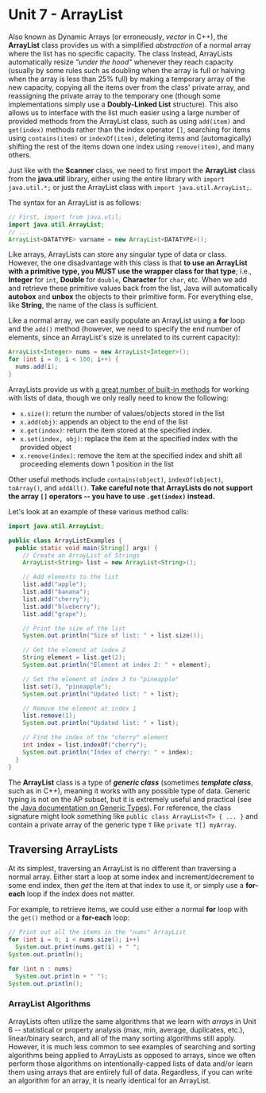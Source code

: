# Unit 7 - ArrayList
Also known as Dynamic Arrays (or erroneously, *vector* in C++), the **ArrayList** class provides us with a simplified *abstraction* of a normal array where the list has no specific capacity. The class  Instead, ArrayLists automatically resize *"under the hood"* whenever they reach capacity (usually by some rules such as doubling when the array is full or halving when the array is less than 25% full) by making a temporary array of the new capacity, copying all the items over from the class' private array, and reassigning the private array to the temporary one (though some implementations simply use a **Doubly-Linked List** structure). This also allows us to interface with the list much easier using a large number of provided methods from the ArrayList class, such as using `add(item)` and `get(index)` methods rather than the index operator `[]`, searching for items using `contains(item)` or `indexOf(item)`, deleting items and (automagically) shifting the rest of the items down one index using `remove(item)`, and many others.

Just like with the **Scanner** class, we need to first import the **ArrayList** class from the **java.util** library, either using the entire library with ``import java.util.*;`` or just the ArrayList class with ``import java.util.ArrayList;``.

The syntax for an ArrayList is as follows:
```java
// First, import from java.util;
import java.util.ArrayList;
// ...
ArrayList<DATATYPE> varname = new ArrayList<DATATYPE>();
```
Like arrays, ArrayLists can store any singular type of data or class. However, the one disadvantage with this class is that **to use an ArrayList with a primitive type, you __MUST__ use the wrapper class for that type**; i.e., **Integer** for `int`, **Double** for `double`, **Character** for `char`, etc. When we add and retrieve these primitive values back from the list, Java will automatically **autobox** and **unbox** the objects to their primitive form. For everything else, like **String**, the name of the class is sufficient.

Like a normal array, we can easily populate an ArrayList using a **for** loop and the `add()` method (however, we need to specify the end number of elements, since an ArrayList's size is unrelated to its current capacity):
```java
ArrayList<Integer> nums = new ArrayList<Integer>();
for (int i = 0; i < 100; i++) {
  nums.add(i);
}
```

ArrayLists provide us with [a great number of built-in methods](https://docs.oracle.com/javase/8/docs/api/java/util/ArrayList.html) for working with lists of data, though we only really need to know the following:
* `x.size()`: return the number of values/objects stored in the list
* `x.add(obj)`: appends an object to the end of the list
* `x.get(index)`: return the item stored at the specified index.
* `x.set(index, obj)`: replace the item at the specified index with the provided object
* `x.remove(index)`: remove the item at the specified index and shift all proceeding elements down 1 position in the list

Other useful methods include `contains(object)`, `indexOf(object)`, `toArray()`, and `addAll()`. **Take careful note that ArrayLists do not support the array `[]` operators -- you have to use `.get(index)` instead.**

Let's look at an example of these various method calls:
```java
import java.util.ArrayList;

public class ArrayListExamples {
  public static void main(String[] args) {
    // Create an ArrayList of Strings
    ArrayList<String> list = new ArrayList<String>();

    // Add elements to the list
    list.add("apple");
    list.add("banana");
    list.add("cherry");
    list.add("blueberry");
    list.add("grape");

    // Print the size of the list
    System.out.println("Size of list: " + list.size());

    // Get the element at index 2
    String element = list.get(2);
    System.out.println("Element at index 2: " + element);

    // Set the element at index 3 to "pineapple"
    list.set(3, "pineapple");
    System.out.println("Updated list: " + list);

    // Remove the element at index 1
    list.remove(1);
    System.out.println("Updated list: " + list);

    // Find the index of the "cherry" element
    int index = list.indexOf("cherry");
    System.out.println("Index of cherry: " + index);
  }
}
```

The **ArrayList** class is a type of ***generic class*** (sometimes ***template class***, such as in C++), meaning it works with any possible type of data. Generic typing is not on the AP subset, but it is extremely useful and practical (see the [Java documentation on Generic Types](https://docs.oracle.com/javase/tutorial/java/generics/types.html)). For reference, the class signature might look something like `public class ArrayList<T> { ... }` and contain a private array of the generic type `T` like `private T[] myArray`.

## Traversing ArrayLists
At its simplest, traversing an ArrayList is no different than traversing a normal array. Either start a loop at some index and increment/decrement to some end index, then *get* the item at that index to use it, or simply use a **for-each** loop if the index does not matter.

For example, to retrieve items, we could use either a normal **for** loop with the `get()` method or a **for-each** loop:
```java
// Print out all the items in the "nums" ArrayList
for (int i = 0; i < nums.size(); i++)
  System.out.print(nums.get(i) + " ";
System.out.println();

for (int n : nums)
  System.out.print(n + " ");
System.out.println();
```

### ArrayList Algorithms
ArrayLists often utilize the same algorithms that we learn with *arrays* in Unit 6 -- statistical or property analysis (max, min, average, duplicates, etc.), linear/binary search, and all of the many sorting algorithms still apply. However, it is much less common to see examples of searching and sorting algorithms being applied to ArrayLists as opposed to arrays, since we often perform those algorithms on intentionally-capped lists of data and/or learn them using arrays that are entirely full of data. Regardless, if you can write an algorithm for an array, it is nearly identical for an ArrayList.
